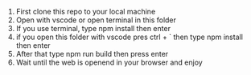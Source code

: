 1. First clone this repo to your local machine
2. Open with vscode or open terminal in this folder
3. If you use terminal, type npm install then enter
4. if you open this folder with vscode pres ctrl + ` then type npm install then enter
5. After that type npm run build then press enter
6. Wait until the web is openend in your browser and enjoy
